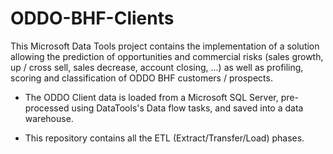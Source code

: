 # ODDO-BHF-Clients 

This Microsoft Data Tools project contains the implementation of a solution allowing the prediction of opportunities and
commercial risks (sales growth, up / cross sell, sales decrease, account closing, ...) as well as
profiling, scoring and classification of ODDO BHF customers / prospects.

* The ODDO Client data is loaded from a Microsoft SQL Server, pre-processed using DataTools's Data flow tasks, and saved into 
a data warehouse.

* This repository contains all the ETL (Extract/Transfer/Load) phases.
